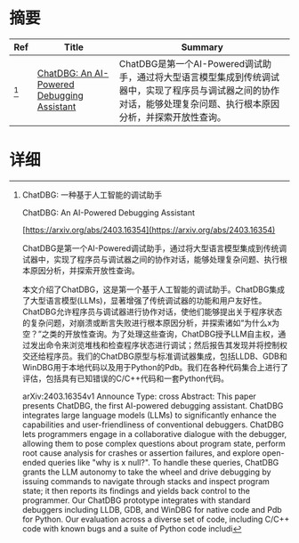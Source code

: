 # 摘要

| Ref | Title | Summary |
| --- | --- | --- |
| [^1] | [ChatDBG: An AI-Powered Debugging Assistant](https://arxiv.org/abs/2403.16354) | ChatDBG是第一个AI-Powered调试助手，通过将大型语言模型集成到传统调试器中，实现了程序员与调试器之间的协作对话，能够处理复杂问题、执行根本原因分析，并探索开放性查询。 |

# 详细

[^1]: ChatDBG: 一种基于人工智能的调试助手

    ChatDBG: An AI-Powered Debugging Assistant

    [https://arxiv.org/abs/2403.16354](https://arxiv.org/abs/2403.16354)

    ChatDBG是第一个AI-Powered调试助手，通过将大型语言模型集成到传统调试器中，实现了程序员与调试器之间的协作对话，能够处理复杂问题、执行根本原因分析，并探索开放性查询。

    

    本文介绍了ChatDBG，这是第一个基于人工智能的调试助手。ChatDBG集成了大型语言模型(LLMs)，显著增强了传统调试器的功能和用户友好性。ChatDBG允许程序员与调试器进行协作对话，使他们能够提出关于程序状态的复杂问题，对崩溃或断言失败进行根本原因分析，并探索诸如“为什么x为空？”之类的开放性查询。为了处理这些查询，ChatDBG授予LLM自主权，通过发出命令来浏览堆栈和检查程序状态进行调试；然后报告其发现并将控制权交还给程序员。我们的ChatDBG原型与标准调试器集成，包括LLDB、GDB和WinDBG用于本地代码以及用于Python的Pdb。我们在各种代码集合上进行了评估，包括具有已知错误的C/C++代码和一套Python代码。

    arXiv:2403.16354v1 Announce Type: cross  Abstract: This paper presents ChatDBG, the first AI-powered debugging assistant. ChatDBG integrates large language models (LLMs) to significantly enhance the capabilities and user-friendliness of conventional debuggers. ChatDBG lets programmers engage in a collaborative dialogue with the debugger, allowing them to pose complex questions about program state, perform root cause analysis for crashes or assertion failures, and explore open-ended queries like "why is x null?". To handle these queries, ChatDBG grants the LLM autonomy to take the wheel and drive debugging by issuing commands to navigate through stacks and inspect program state; it then reports its findings and yields back control to the programmer. Our ChatDBG prototype integrates with standard debuggers including LLDB, GDB, and WinDBG for native code and Pdb for Python. Our evaluation across a diverse set of code, including C/C++ code with known bugs and a suite of Python code includi
    

